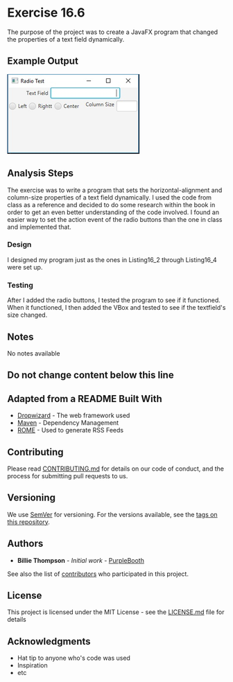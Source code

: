 # Exercise 16.6

The purpose of the project was to create a JavaFX program that changed the properties of a text field dynamically. 

## Example Output

![Sample Output](README.jpg)

## Analysis Steps

The exercise was to write a program that sets the horizontal-alignment and column-size properties of a text field dynamically.
I used the code from class as a reference and decided to do some research within the book in order to get an even better understanding
of the code involved. I found an easier way to set the action event of the radio buttons than the one in class and implemented that.

### Design

I designed my program just as the ones in Listing16_2 through Listing16_4 were set up.

### Testing

After I added the radio buttons, I tested the program to see if it functioned.
When it functioned, I then added the VBox and tested to see if the textfield's size changed.

## Notes

No notes available

## Do not change content below this line
## Adapted from a README Built With

* [Dropwizard](http://www.dropwizard.io/1.0.2/docs/) - The web framework used
* [Maven](https://maven.apache.org/) - Dependency Management
* [ROME](https://rometools.github.io/rome/) - Used to generate RSS Feeds

## Contributing

Please read [CONTRIBUTING.md](https://gist.github.com/PurpleBooth/b24679402957c63ec426) for details on our code of conduct, and the process for submitting pull requests to us.

## Versioning

We use [SemVer](http://semver.org/) for versioning. For the versions available, see the [tags on this repository](https://github.com/your/project/tags). 

## Authors

* **Billie Thompson** - *Initial work* - [PurpleBooth](https://github.com/PurpleBooth)

See also the list of [contributors](https://github.com/your/project/contributors) who participated in this project.

## License

This project is licensed under the MIT License - see the [LICENSE.md](LICENSE.md) file for details

## Acknowledgments

* Hat tip to anyone who's code was used
* Inspiration
* etc
